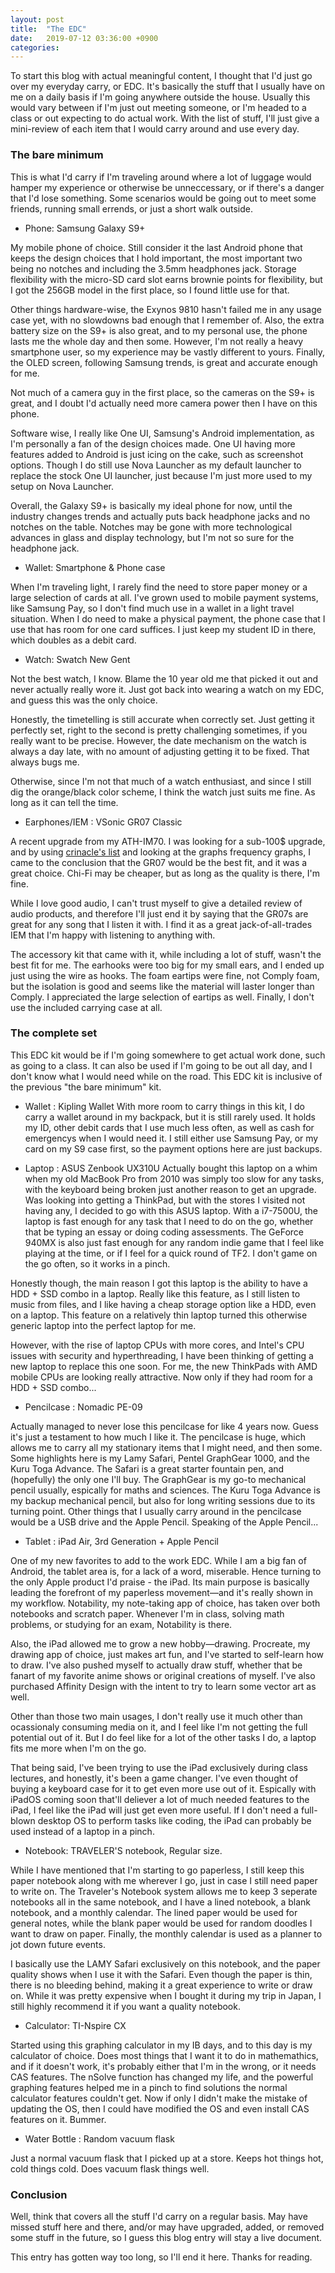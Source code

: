 ```yaml
---
layout: post
title:  "The EDC"
date:   2019-07-12 03:36:00 +0900
categories:
---
```

To start this blog with actual meaningful content, I thought that I'd just go over my everyday carry, or EDC. It's basically the stuff that I usually have on me on a daily basis if I'm going anywhere outside the house. Usually this would vary between if I'm just out meeting someone, or I'm headed to a class or out expecting to do actual work. With the list of stuff, I'll just give a mini-review of each item that I would carry around and use every day.

### The bare minimum

This is what I'd carry if I'm traveling around where a lot of luggage would hamper my experience or otherwise be unneccessary, or if there's a danger that I'd lose something. Some scenarios would be going out to meet some friends, running small errends, or just a short walk outside.

* Phone: Samsung Galaxy S9+

My mobile phone of choice. Still consider it the last Android phone that keeps the design choices that I hold important, the most important two being no notches and including the 3.5mm headphones jack. Storage flexibility with the micro-SD card slot earns brownie points for flexibility, but I got the 256GB model in the first place, so I found little use for that.

Other things hardware-wise, the Exynos 9810 hasn't failed me in any usage case yet, with no slowdowns bad enough that I remember of. Also, the extra battery size on the S9+ is also great, and to my personal use, the phone lasts me the whole day and then some. However, I'm not really a heavy smartphone user, so my experience may be vastly different to yours. Finally, the OLED screen, following Samsung trends, is great and accurate enough for me.

Not much of a camera guy in the first place, so the cameras on the S9+ is great, and I doubt I'd actually need more camera power then I have on this phone.

Software wise, I really like One UI, Samsung's Android implementation, as I'm personally a fan of the design choices made. One UI having more features added to Android is just icing on the cake, such as screenshot options. Though I do still use Nova Launcher as my default launcher to replace the stock One UI launcher, just because I'm just more used to my setup on Nova Launcher.

Overall, the Galaxy S9+ is basically my ideal phone for now, until the industry changes trends and actually puts back headphone jacks and no notches on the table. Notches may be gone with more technological advances in glass and display technology, but I'm not so sure for the headphone jack.

* Wallet: Smartphone & Phone case

When I'm traveling light, I rarely find the need to store paper money or a large selection of cards at all. I've grown used to mobile payment systems, like Samsung Pay, so I don't find much use in a wallet in a light travel situation. When I do need to make a physical payment, the phone case that I use that has room for one card suffices. I just keep my student ID in there, which doubles as a debit card.

* Watch: Swatch New Gent

Not the best watch, I know. Blame the 10 year old me that picked it out and never actually really wore it. Just got back into wearing a watch on my EDC, and guess this was the only choice.

Honestly, the timetelling is still accurate when correctly set. Just getting it perfectly set, right to the second is pretty challenging sometimes, if you really want to be precise. However, the date mechanism on the watch is always a day late, with no amount of adjusting getting it to be fixed. That always bugs me.

Otherwise, since I'm not that much of a watch enthusiast, and since I still dig the orange/black color scheme, I think the watch just suits me fine. As long as it can tell the time.

* Earphones/IEM : VSonic GR07 Classic

A recent upgrade from my ATH-IM70. I was looking for a sub-100$ upgrade, and by using [crinacle's list](https://crinacle.com/ranking-list/) and looking at the graphs frequency graphs, I came to the conclusion that the GR07 would be the best fit, and it was a great choice. Chi-Fi may be cheaper, but as long as the quality is there, I'm fine.

While I love good audio, I can't trust myself to give a detailed review of audio products, and therefore I'll just end it by saying that the GR07s are great for any song that I listen it with. I find it as a great jack-of-all-trades IEM that I'm happy with listening to anything with.

The accessory kit that came with it, while including a lot of stuff, wasn't the best fit for me. The earhooks were too big for my small ears, and I ended up just using the wire as hooks. The foam eartips were fine, not Comply foam, but the isolation is good and seems like the material will laster longer than Comply. I appreciated the large selection of eartips as well. Finally, I don't use the included carrying case at all.

### The complete set

This EDC kit would be if I'm going somewhere to get actual work done, such as going to a class. It can also be used if I'm going to be out all day, and I don't know what I would need while on the road. This EDC kit is inclusive of the previous "the bare minimum" kit.

* Wallet : Kipling Wallet
With more room to carry things in this kit, I do carry a wallet around in my backpack, but it is still rarely used. It holds my ID, other debit cards that I use much less often, as well as cash for emergencys when I would need it. I still either use Samsung Pay, or my card on my S9 case first, so the payment options here are just backups.

* Laptop : ASUS Zenbook UX310U
Actually bought this laptop on a whim when my old MacBook Pro from 2010 was simply too slow for any tasks, with the keyboard being broken just another reason to get an upgrade. Was looking into getting a ThinkPad, but with the stores I visited not having any, I decided to go with this ASUS laptop. With a i7-7500U, the laptop is fast enough for any task that I need to do on the go, whether that be typing an essay or doing coding assessments. The GeForce 940MX is also just fast enough for any random indie game that I feel like playing at the time, or if I feel for a quick round of TF2. I don't game on the go often, so it works in a pinch.

Honestly though, the main reason I got this laptop is the ability to have a HDD + SSD combo in a laptop. Really like this feature, as I still listen to music from files, and I like having a cheap storage option like a HDD, even on a laptop. This feature on a relatively thin laptop turned this otherwise generic laptop into the perfect laptop for me.

However, with the rise of laptop CPUs with more cores, and Intel's CPU issues with security and hyperthreading, I have been thinking of getting a new laptop to replace this one soon. For me, the new ThinkPads with AMD mobile CPUs are looking really attractive. Now only if they had room for a HDD + SSD combo...

* Pencilcase : Nomadic PE-09

Actually managed to never lose this pencilcase for like 4 years now. Guess it's just a testament to how much I like it. The pencilcase is huge, which allows me to carry all my stationary items that I might need, and then some. Some highlights here is my Lamy Safari, Pentel GraphGear 1000, and the Kuru Toga Advance. The Safari is a great starter fountain pen, and (hopefully) the only one I'll buy. The GraphGear is my go-to mechanical pencil usually, espically for maths and sciences. The Kuru Toga Advance is my backup mechanical pencil, but also for long writing sessions due to its turning point. Other things that I usually carry around in the pencilcase would be a USB drive and the Apple Pencil. Speaking of the Apple Pencil...

* Tablet : iPad Air, 3rd Generation + Apple Pencil

One of my new favorites to add to the work EDC. While I am a big fan of Android, the tablet area is, for a lack of a word, miserable. Hence turning to the only Apple product I'd praise - the iPad. Its main purpose is basically leading the forefront of my paperless movement—and it's really shown in my workflow. Notability, my note-taking app of choice, has taken over both notebooks and scratch paper. Whenever I'm in class, solving math problems, or studying for an exam, Notability is there. 

Also, the iPad allowed me to grow a new hobby—drawing. Procreate, my drawing app of choice, just makes art fun, and I've started to self-learn how to draw. I've also pushed myself to actually draw stuff, whether that be fanart of my favorite anime shows or original creations of myself. I've also purchased Affinity Design with the intent to try to learn some vector art as well.

Other than those two main usages, I don't really use it much other than ocassionaly consuming media on it, and I feel like I'm not getting the full potential out of it. But I do feel like for a lot of the other tasks I do, a laptop fits me more when I'm on the go. 

That being said, I've been trying to use the iPad exclusively during class lectures, and honestly, it's been a game changer. I've even thought of buying a keyboard case for it to get even more use out of it. Espically with iPadOS coming soon that'll deliever a lot of much needed features to the iPad, I feel like the iPad will just get even more useful. If I don't need a full-blown desktop OS to perform tasks like coding, the iPad can probably be used instead of a laptop in a pinch.

* Notebook: TRAVELER'S notebook, Regular size.

While I have mentioned that I'm starting to go paperless, I still keep this paper notebook along with me wherever I go, just in case I still need paper to write on. The Traveler's Notebook system allows me to keep 3 seperate notebooks all in the same notebook, and I have a lined notebook, a blank notebook, and a monthly calendar. The lined paper would be used for general notes, while the blank paper would be used for random doodles I want to draw on paper. Finally, the monthly calendar is used as a planner to jot down future events. 

I basically use the LAMY Safari exclusively on this notebook, and the paper quality shows when I use it with the Safari. Even though the paper is thin, there is no bleeding behind, making it a great experience to write or draw on. While it was pretty expensive when I bought it during my trip in Japan, I still highly recommend it if you want a quality notebook.

* Calculator: TI-Nspire CX

Started using this graphing calculator in my IB days, and to this day is my calculator of choice. Does most things that I want it to do in mathemathics, and if it doesn't work, it's probably either that I'm in the wrong, or it needs CAS features. The nSolve function has changed my life, and the powerful graphing features helped me in a pinch to find solutions the normal calculator features couldn't get. Now if only I didn't make the mistake of updating the OS, then I could have modified the OS and even install CAS features on it. Bummer.

* Water Bottle : Random vacuum flask

Just a normal vacuum flask that I picked up at a store. Keeps hot things hot, cold things cold. Does vacuum flask things well.

### Conclusion

Well, think that covers all the stuff I'd carry on a regular basis. May have missed stuff here and there, and/or may have upgraded, added, or removed some stuff in the future, so I guess this blog entry will stay a live document.

This entry has gotten way too long, so I'll end it here. Thanks for reading.